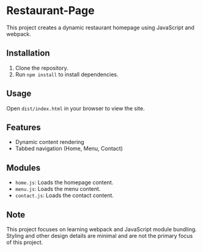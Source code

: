 # Restaurant-Page

This project creates a dynamic restaurant homepage using JavaScript and webpack.

## Installation

1. Clone the repository.
2. Run `npm install` to install dependencies.

## Usage

Open `dist/index.html` in your browser to view the site.

## Features

- Dynamic content rendering
- Tabbed navigation (Home, Menu, Contact)

## Modules

- `home.js`: Loads the homepage content.
- `menu.js`: Loads the menu content.
- `contact.js`: Loads the contact content.

## Note

This project focuses on learning webpack and JavaScript module bundling. Styling and other design details are minimal and are not the primary focus of this project.